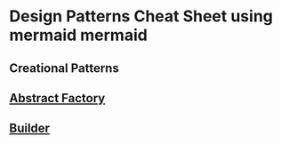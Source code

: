 # Design Patterns Cheat Sheet using mermaid mermaid

## Creational Patterns
## [Abstract Factory](creational-patterns/abstract_factory.md)

## [Builder](creational-patterns/builder.md)